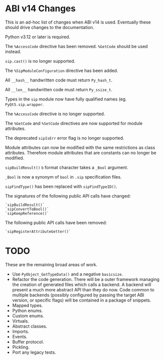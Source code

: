 # ABI v14 Changes

This is an ad-hoc list of changes when ABI v14 is used.  Eventually these
should drive changes to the documentation.

Python v3.12 or later is required.

The `%AccessCode` directive has been removed.  `%GetCode` should be used
instead.

`sip.cast()` is no longer supported.

The `%SipModuleConfiguration` directive has been added.

All `__hash__` handwritten code must return `Py_hash_t`.

All `__len__` handwritten code must return `Py_ssize_t`.

Types in the `sip` module now have fully qualified names (eg.
`PyQt5.sip.wrapper`.

The `%AccessCode` directive is no longer supported.

The `%GetCode` and `%SetCode` directives are now supported for module
attributes.

The deprecated `sipIsErr` error flag is no longer supported.

Module attributes can now be modified with the same restrictions as class
attributes.  Therefore module attributes that are constants can no longer be
modified.

`sipBuildResult()` `b` format character takes a `_Bool` argument.

`_Bool` is now a synonym of `bool` in `.sip` specification files.

`sipFindType()` has been replaced with `sipFindTypeID()`.

The signatures of the following public API calls have changed:

    `sipBuildResult()`
    `sipConvertToBool()`
    `sipKeepReference()`

The following public API calls have been removed:

    `sipRegisterAttributeGetter()`


# TODO

These are the remaining broad areas of work.

- Use `PyObject_GetTypeData()` and a negative `basicsize`.
- Refactor the code generation.  There will be a outer framework managing the
  creation of generated files which calls a backend.  A backend will present a
  much more abstract API than they do now.  Code common to multiple backends
  (possibly configured by passing the target ABI version, or specific flags)
  will be contained in a package of snippets.
- Mapped types.
- Python enums.
- Custom enums.
- Virtuals.
- Abstract classes.
- Imports.
- Events.
- Buffer protocol.
- Pickling.
- Port any legacy tests.
